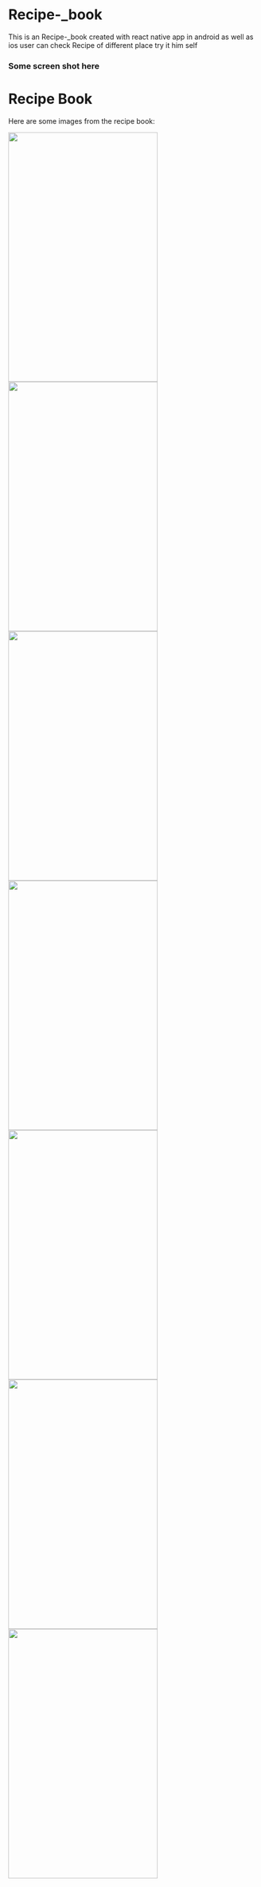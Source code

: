 # Recipe-_book
This is an  Recipe-_book created with react native app  in android as well as ios user can check Recipe of different place try it him self 
### Some screen shot here
# Recipe Book

Here are some images from the recipe book:

<img src="https://github.com/vishalpandhare01/Recipe-_book/assets/99859675/12d594bd-e645-4411-8bfe-2f71cd9abc8e" width="300" height="500">
<img src="https://github.com/vishalpandhare01/Recipe-_book/assets/99859675/3a4de5e4-136e-47b7-b4eb-9416d57d5257" width="300" height="500">
<img src="https://github.com/vishalpandhare01/Recipe-_book/assets/99859675/af98b1d0-cb1d-4b7a-a299-38d24d3f2450" width="300" height="500">
<img src="https://github.com/vishalpandhare01/Recipe-_book/assets/99859675/222577e2-de4e-4d72-a0a4-5324b72f7957" width="300" height="500">
<img src="https://github.com/vishalpandhare01/Recipe-_book/assets/99859675/39cf5c51-7991-4603-b8ee-dbbf9c7d8a45" width="300" height="500">
<img src="https://github.com/vishalpandhare01/Recipe-_book/assets/99859675/941ed6b9-e941-4b20-96a5-73876ab312a2" width="300" height="500">
<img src="https://github.com/vishalpandhare01/Recipe-_book/assets/99859675/543b6fd2-9773-4211-bf82-0df92d260049" width="300" height="500">
